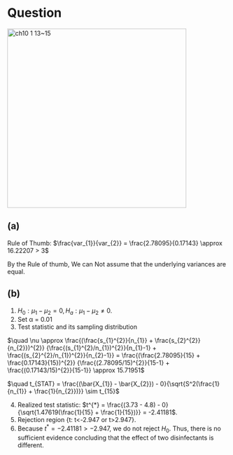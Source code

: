 # Question
<img width="409" alt="ch10 1 13~15" src="https://github.com/user-attachments/assets/37d082ad-9612-4f11-84f6-7e6854190ae8"/>

## (a)
Rule of Thumb: $\frac{var_{1}}{var_{2}} = \frac{2.78095}{0.17143} \approx 16.22207 > 3$  

By the Rule of thumb, We can Not assume that the underlying variances are equal. 

## (b)
1. $H_{0}: \mu_{1} − \mu_{2} = 0, H_{a} : \mu_{1} − \mu_{2} ≠ 0.$
2. Set α = 0.01
3. Test statistic and its sampling distribution

$\quad \nu \approx \frac{(\frac{s_{1}^{2}}{n_{1}} + \frac{s_{2}^{2}}{n_{2}})^{2}} {\frac{(s_{1}^{2}/n_{1})^{2}}{n_{1}-1} + \frac{(s_{2}^{2}/n_{1})^{2}}{n_{2}-1}} 
= \frac{(\frac{2.78095}{15} + \frac{0.17143}{15})^{2}} {\frac{(2.78095/15)^{2}}{15-1} + \frac{(0.17143/15)^{2}}{15-1}}
\approx 15.71951$
   
$\quad t_{STAT} = \frac{(\bar{X_{1}} - \bar{X_{2}}) - 0}{\sqrt{S^2(\frac{1}{n_{1}} + \frac{1}{n_{2}})}} \sim t_{15}$

4. Realized test statistic: $t^{*} = \frac{(3.73 - 4.8) - 0}{\sqrt{1.47619(\frac{1}{15} + \frac{1}{15})}} = -2.41181$.
5. Rejection region {t: t<-2.947 or t>2.947}.
6. Because $t^{*}=-2.41181 > -2.947$, we do not reject $H_{0}$. Thus, there is no sufficient evidence concluding that the effect of two disinfectants is different.
